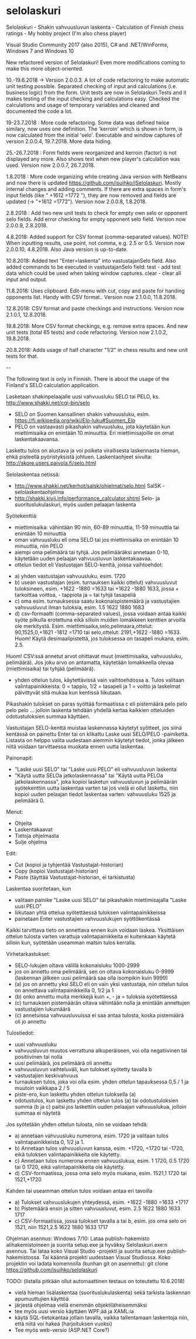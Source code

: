 # selolaskuri

Selolaskuri - Shakin vahvuusluvun laskenta - Calculation of Finnish chess ratings - My hobby project (I'm also chess player)

Visual Studio Community 2017 (also 2015), C# and .NET/WinForms, Windows 7 and Windows 10

New refactored version of Selolaskuri! Even more modifications coming to make this more object-oriented.

10.-19.6.2018 -> Version 2.0.0.3. A lot of code refactoring to make automatic unit testing possible. Separated checking of input and calculations (i.e. business logic) from the form. Unit tests are now in Selolaskuri.Tests and it makes testing of the  input checking and calculations easy. Checked the calculations and usage of temporary variables and cleaned and documented the code a lot.

19-23.7.2018 : More code refactoring. Some data was defined twice similary, now uses one definition. The 'kerroin' which is shown in form, is now calculated from the initial 'selo'. Executable and window captures of version 2.0.0.4, 19.7.2018. More data hiding.

25.-26.7.2018 : Form fields were reorganized and kerroin (factor) is not displayed any more. Also shows text when new player's calculation was used. Version now 2.0.0.7, 26.7.2018.

1.8.2018 : More code organizing while creating Java version with NetBeans and now there is updated https://github.com/isuihko/jSelolaskuri. Mostly internal changes and adding comments. If there are extra spaces in form's input fields (like "   +1612   =1772  "), they are now removed and fields are updated (-> "+1612 =1772"). Version now 2.0.0.8, 1.8.2018.

2.8.2018 : Add two new unit tests to check for empty own selo or opponent selo fields. Add error checking for empty opponent selo field. Version now 2.0.0.9, 2.8.2018.

4.8.2018: Added support for CSV format (comma-separated values). NOTE! When inputting results, use point, not comma, e.g. 2.5 or 0.5. Version now 2.0.0.10, 4.8.2018. Also Java version is up-to-date.

10.8.2018: Added text "Enter=laskenta" into vastustajanSelo field. Also added commands to be executed in vastustajanSelo field: test - add test data which could be used when taking window captures. clear - clear all input and output.

11.8.2018: Uses clipboard. Edit-menu with cut, copy and paste for handing opponents list. Handy with CSV format.. Version now 2.1.0.0, 11.8.2018.

12.8.2018: CSV format and paste checkings and instructions. Version now 2.1.0.1, 12.8.2018.

19.8.2018: More CSV format checkings, e.g. remove extra spaces. And new unit tests (total 65 tests) and code refactoring.  Version now 2.1.0.2, 19.8.2018.

20.8.2018: Adds usage of half character "1/2" in chess results and new unit tests for that.

--

The following text is only in Finnish. There is about the usage of the Finland's SELO calculation application.

Lasketaan shakinpelaajalle uusi vahvuusluku SELO tai PELO, ks. http://www.shakki.net/cgi-bin/selo
- SELO on Suomen kansallinen shakin vahvuusluku, esim. https://fi.wikipedia.org/wiki/Elo-luku#Suomen_Elo
- PELO on vastaavasti pikashakin vahvuusluku, jota käytetään kun miettimisaika on enintään 10 minuuttia. Eri miettimisajoille on omat laskentakaavansa.

Laskettu tulos on alustava ja voi poiketa virallisesta laskennasta hieman, ehkä pisteellä pyöristyksistä johtuen.
Laskentaohjeet sivulta: http://skore.users.paivola.fi/selo.html

Selolaskentaa netissä: 
- http://www.shakki.net/kerhot/salsk/ohjelmat/selo.html  SalSK - selolaskentaohjelma
- http://shakki.kivij.info/performance_calculator.shtml  Selo- ja suorituslukulaskuri, myös uuden pelaajan laskenta


Syötekenttiä:
* miettimisaika: vähintään 90 min, 60-89 minuuttia, 11-59 minuuttia tai enintään 10 minuuttia
* oman vahvuusluku eli oma SELO tai jos miettimisaika on enintään 10 minuuttia, niin PELO
* aiempi oma pelimäärä tai tyhjä. Jos pelimääräksi annetaan 0-10, käytetään uuden pelaajan vahvuusluvun laskentakaavaa.
* ottelun tiedot eli Vastustajan SELO-kenttä, joissa vaihtoehdot:
 - a) yhden vastustajan vahvuusluku, esim. 1720
 - b) usean vastustajan (esim. turnauksen kaikki ottelut) vahvuusluvut tuloksineen, esim. +1622 -1880 =1633 tai +1622 -1880 1633, jossa + tarkoittaa voittoa, - tappiota ja = tai tyhjä tasapeliä
 - c) oma esim. turnauksessa saatu kokonaispistemäärä ja vastustajien vahvuusluvut ilman tuloksia, esim. 1.5 1622 1880 1683
 - d) csv-formaatti (comma-separated values), jossa voidaan antaa kaikki syöte pilkulla erotettuna eikä silloin muiden lomakkeen kenttien arvoilla ole merkitystä. Esim. miettimisaika,selo,pelimaara,ottelut: 90,1525,0,+1621 -1812 =1710 tai selo,ottelut: 2191,+1622 -1880 =1633. Huom! Käytä desimaalipistettä, jos tuloksessa on tasapeli mukana, esim. 2.5.
 
Huom! CSV:ssä annetut arvot ohittavat muut (miettimisaika, vahvuusluku, pelimäärä). Jos joku arvo on antamatta, käytetään lomakkeella olevaa (miettimisaika) tai tyhjää (pelimäärä).
 
* yhden ottelun tulos, käytettävissä vain vaihtoehdossa a. Tulos valitaan valintapainikkeista: 0 = tappio, 1/2 = tasapeli ja 1 = voitto ja laskelmat päivittyvät sitä mukaa kun kentissä liikutaan.

Pikashakin tulokset on paras syöttää formaatissa c eli pistemäärä pelo pelo pelo pelo ... jolloin laskenta tehdään yhdellä kertaa kaikkien otteluiden odotustuloksien summaa käyttäen.

Vastustajan SELO-kenttä muistaa laskennassa käytetyt syötteet, jos siinä kentässä on painettu Enter tai on klikattu Laske uusi SELO/PELO -painiketta. Listasta on helppo valita uudestaan aiemmin käytetyt tiedot, jonka jälkeen niitä voidaan tarvittaessa muokata ennen uutta laskentaa.

Painonapit:
* "Laske uusi SELO" tai "Laske uusi PELO" eli vahvuusluvun laskenta
* "Käytä uutta SELOa jatkolaskennassa" tai "Käytä uutta PELOa jatkolaskennassa", joka kopioi lasketun vahvuusluvun ja pelimäärän syötekenttiin uutta laskentaa varten tai jos vielä ei ollut laskettu, niin kopioi uuden pelaajan tiedot laskentaa varten: vahvuusluku 1525 ja pelimäärä 0.

Menut:
* Ohjeita
* Laskentakaavat
* Tietoja ohjelmasta
* Sulje ohjelma

Edit:
* Cut (kopioi ja tyhjentää Vastustajat-historian)
* Copy (kopioi Vastustajat-historian)
* Paste (täyttää Vastustajat-historian, ei tarkistusta)
 
Laskentaa suoritetaan, kun
- valitaan painike "Laske uusi SELO" tai pikashakin miettimisajalla "Laske uusi PELO"
- liikutaan yhtä ottelua syötettäessä tuloksen valintapainikkeissa
- painetaan Enter vastustajien vahvuuslukujen syöttökentässä

Kaikki tarvittava tieto on annettava ennen kuin voidaan laskea. Yksittäisen ottelun tulosta varten varattuja valintapainikkeita ei kuitenkaan käytetä silloin kun, syötetään useamman matsin tulos kerralla.

Virhetarkastukset:
- SELO-lukujen oltava välillä kokonaisluku 1000-2999
- jos on annettu oma pelimäärä, sen on oltava kokonaisluku 0-9999 (laskennan jälkeen uusi pelimäärä saa olla isompikin kuin 9999)
- (a) jos on annettu yksi SELO eli on vain yksi vastustaja, niin ottelun tulos on annettava valintapainikkeilla 0, 1/2 ja 1
- (b) onko annettu muita merkkejä kuin +, - ja = tuloksia syötettäessä
- (c) turnauksen pistemäärän oltava vähintään nolla ja enintään annettujen vastustajien lukumäärä
- (c) annetuissa vahvuusluvuissa ei saa antaa tulosta, koska pistemäärä oli jo annettu

Tulostiedot:
- uusi vahvuusluku
- vahvuusluvun muutos verrattuna alkuperäiseen, voi olla negatiivinen tai positiivinen tai nolla
- uusi pelimäärä, jos pelimäärä oli annettu
- vahvuusluvun vaihteluväli, kun tulokset syötetty tavalla b
- vastustajien keskivahvuus
- turnauksen tulos, joka voi olla esim. yhden ottelun tapauksessa  0,5 / 1  ja muutoin vaikkapa 2 / 5
- piste-ero, kun laskettu yhden ottelun tuloksella (a)
- odotustulos, kun laskettu yhden ottelun tulos (a) tai odotustuloksien summa (b ja c) paitsi jos laskettiin uuden pelaajan vahvuuslukua, jolloin summaa ei näytetä

Jos syötetään yhden ottelun tulosta, niin se voidaan tehdä:
- a) annetaan vahvuusluku numerona, esim. 1720 ja valitaan tulos valintapainikkeista 0, 1/2 ja 1.
- b) Annetaan tulos vahvuusluvun kanssa, esim. +1720, =1720 tai -1720, eikä tuloksen valintapainikkeita ole käytetty.
- c) Annetaan tulos numerona ennen vahvuuslukua, esim. 1 1720, 0.5 1720 tai 0 1720, eikä valintapainikkeita ole käytetty.
- d) CSV-formaatissa, jossa oma selo myös mukana, esim. 1521,1 1720 tai 1521,+1720

Kahden tai useamman ottelun tulos voidaan antaa eri tavoilla
- a) Tulokset vahvuuslukujen yhteydessä, esim. +1622 -1880 =1633 +1717
- b) Pistemäärä ensin ja sitten vahvuusluvut, esim. 2.5 1622 1880 1633 1717
- c) CSV-formaatissa, jossa tulokset tavalla a tai b, esim. jos oma selo on 1521, niin 1521,2.5 1622 1880 1633 1717


Ohjelman asennus:
Windows 7/10: Lataa publish-hakemisto alihakemistoineen ja suorita setup.exe ja hyväksy Selolaskuri.exe:n asennus. Tai lataa koko Visual Studio -projekti ja suorita setup.exe publish-hakemistossa. Tai käännä projekti uudestaan Visual Studiossa.
Koko projektin voi ladata komennolla (kunhan git on asennettu): git clone https://github.com/isuihko/selolaskuri

TODO: (listalla pitkään ollut automaattinen testaus on toteutettu 10.6.2018)
- vielä hieman lisälaskentaa (suorituslukulaskenta) sekä tarkista laskennan apumuuttujien käyttöä
- järjestä ohjelmaa vielä enemmän objektiläheisemmäksi
- tee myös uusi versio käyttäen WPF:ää ja XAML:ia
- käytä SQL-tietokantaa jollain tavalla, vaikka tallentamaan laskentoja niin, että niitä voi hakea (harjoituksen vuoksi)
- Tee myös web-versio (ASP.NET Core?)
